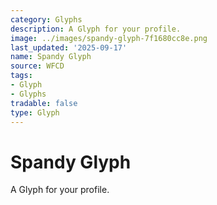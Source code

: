 ```yaml
---
category: Glyphs
description: A Glyph for your profile.
image: ../images/spandy-glyph-7f1680cc8e.png
last_updated: '2025-09-17'
name: Spandy Glyph
source: WFCD
tags:
- Glyph
- Glyphs
tradable: false
type: Glyph
---
```


# Spandy Glyph

A Glyph for your profile.

